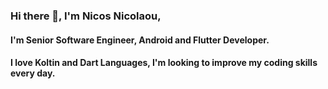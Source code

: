 ### Hi there 👋, I'm Nicos Nicolaou,
#### I'm Senior Software Engineer, Android and Flutter Developer.
#### I love Koltin and Dart Languages, I'm looking to improve my coding skills every day.
<!--
**NicosNicolaou16/NicosNicolaou16** is a ✨ _special_ ✨ repository because its `README.md` (this file) appears on your GitHub profile.

Here are some ideas to get you started:

- 🔭 I’m currently working on ...
- 🌱 I’m currently learning ...
- 👯 I’m looking to collaborate on ...
- 🤔 I’m looking for help with ...
- 💬 Ask me about ...
- 📫 How to reach me: ...
- 😄 Pronouns: ...
- ⚡ Fun fact: ...
-->
